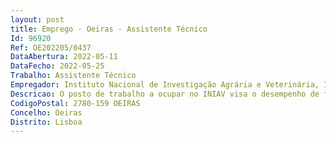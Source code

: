 ```yaml
--- 
layout: post
title: Emprego - Oeiras - Assistente Técnico
Id: 96920
Ref: OE202205/0437
DataAbertura: 2022-05-11
DataFecho: 2022-05-25
Trabalho: Assistente Técnico
Empregador: Instituto Nacional de Investigação Agrária e Veterinária, I.P.
Descricao: O posto de trabalho a ocupar no INIAV visa o desempenho de funções inerentes à categoria de Assistente Técnico para execução de preparação de soluções, lavagem e esterilização de material cirúrgico, apoio à sala de necrópsias, execução de técnicas laboratoriais no âmbito do imunodiagnóstico. Colaborar ainda na organização da gestão corrente do laboratório (aquisição e armazenamento adequado de reagentes e de outros consumíveis necessários ao funcionamento do mesmo) e colaborar no controlo e manutenção operacional bem como efetuar a limpeza dos equipamentos.Nível habilitacional exigidoa)	Preferencialmente Curso técnico profissional com qualificação profissional mínima de nível III, com competência profissional nas áreas de Técnicas Laboratoriais.b)	Ou 12.º ano de escolaridade ou curso que lhe seja equiparado Curso Geral do 1.º Agrupamento (12.º Ano de escolaridade do Ensino Secundário — Científico Natural via ensino).
CodigoPostal: 2780-159 OEIRAS
Concelho: Oeiras
Distrito: Lisboa
--- 
```

